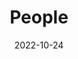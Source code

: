 ---
title: People
date: 2022-10-24

type: landing

sections:
  - block: people
    content:
      title: Team members
      # Choose which groups/teams of users to display.
      #   Edit `user_groups` in each user's profile to add them to one or more of these groups.
      user_groups:
          - Faculty
          - Postdoc
          - Graduate students
          - Undergraduate interns
          - Alumni
      # sort_by: Params.last_name
      sort_by: Params.priority
      sort_ascending: true
    design:
      show_interests: false
      show_role: false
      show_social: true
---